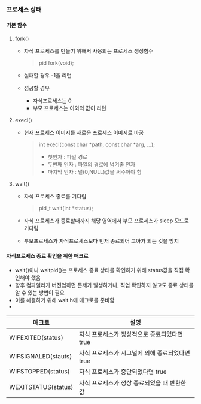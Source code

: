 ### 프로세스 상태

#### 기본 함수

1. fork()

   - 자식 프로세스를 만들기 위해서 사용되는 프로세스 생성함수

     > pid fork(void);

   - 실패할 경우 -1을 리턴

   - 성공할 경우

     - 자식프로세스는 0
     - 부모 프로세스는 이외의 값이 리턴

2. execl()

   - 현재 프로세스 이미지를 새로운 프로세스 이미지로 바꿈

     > int execl(const char *path, const char *arg, ...);
     >
     > - 첫인자 : 파일 경로
     > - 두번째 인자 : 파일의 경로에 넘겨줄 인자
     > - 마지막 인자 : 널(0,NULL)값을 써주어야 함

3. wait() 

   - 자식 프로세스 종료를 기다림

     > pid_t wait(int *status);

   - 자식 프로세스가 종료할때까지 해당 영역에서 부모 프로세스가 sleep 모드로 기다림

   - 부모프로세스가 자식프로세스보다 먼저 종료되어 고아가 되는 것을 방지

#### 자식프로세스 종료 확인을 위한 매크로

- wait()이나 waitpid()는 프로세스 종료 상태를 확인하기 위해 status값을 직접 확인해야 했음
- 향후 컴파일러가 버전업하면 문제가 발생하거나, 직업 확인하지 않고도 종료 상태를 알 수 있는 방법이 필요
- 이를 해결하기 위해 wait.h에 매크로를 준비함
- 

| 매크로              | 설명                                            |
| ------------------- | ----------------------------------------------- |
| WIFEXITED(status)   | 자식 프로세스가 정상적으로 종료되었다면 true    |
| WIFSIGNALED(stauts) | 자식 프로세스가 시그널에 의해 종료되었다면 true |
| WIFSTOPPED(status)  | 자식 프로세스가 중단되었다면 true               |
| WEXITSTATUS(status) | 자식 프로세스가 정상 종료되었을 때 반환한 값    |

